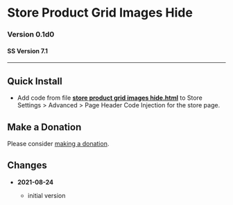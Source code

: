 # Store Product Grid Images Hide

### Version 0.1d0

#### SS Version 7.1

---

## Quick Install

* Add code from file
  **[store product grid images hide.html](store%20product%20grid%20images%20hide.html#L1)**
  to Store Settings > Advanced > Page Header Code Injection for the store page.
  
## Make a Donation

Please consider [making a donation](https://github.com/tomsWebConsulting/twcsl#make-a-donation).

## Changes

<!-- * **2021-08-15**
  
  * added kill upon user action
  * bumped version to 0.2d0
  -->
* **2021-08-24**
  
  * initial version
